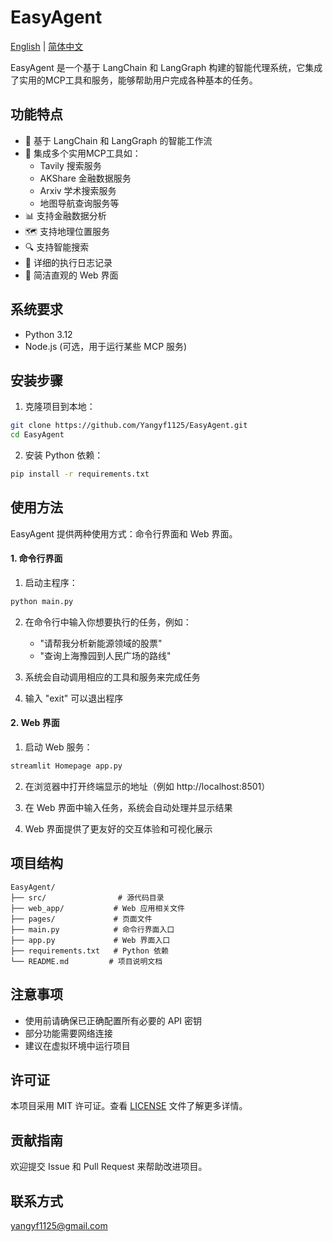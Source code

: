 # EasyAgent

[English](README.md) | [简体中文](README_ZH.md)

EasyAgent 是一个基于 LangChain 和 LangGraph 构建的智能代理系统，它集成了实用的MCP工具和服务，能够帮助用户完成各种基本的任务。

## 功能特点

- 🤖 基于 LangChain 和 LangGraph 的智能工作流
- 🔧 集成多个实用MCP工具如：
  - Tavily 搜索服务
  - AKShare 金融数据服务
  - Arxiv 学术搜索服务
  - 地图导航查询服务等
- 📊 支持金融数据分析
- 🗺️ 支持地理位置服务
- 🔍 支持智能搜索
- 📝 详细的执行日志记录
- 🎨 简洁直观的 Web 界面

## 系统要求

- Python 3.12
- Node.js (可选，用于运行某些 MCP 服务)

## 安装步骤

1. 克隆项目到本地：
```bash
git clone https://github.com/Yangyf1125/EasyAgent.git
cd EasyAgent
```

2. 安装 Python 依赖：
```bash
pip install -r requirements.txt
```

## 使用方法

EasyAgent 提供两种使用方式：命令行界面和 Web 界面。

#### 1. 命令行界面

1. 启动主程序：
```bash
python main.py
```

2. 在命令行中输入你想要执行的任务，例如：
   - "请帮我分析新能源领域的股票"
   - "查询上海豫园到人民广场的路线"

3. 系统会自动调用相应的工具和服务来完成任务

4. 输入 "exit" 可以退出程序

#### 2. Web 界面

1. 启动 Web 服务：
```bash
streamlit Homepage app.py
```

2. 在浏览器中打开终端显示的地址（例如 http://localhost:8501）

3. 在 Web 界面中输入任务，系统会自动处理并显示结果

4. Web 界面提供了更友好的交互体验和可视化展示

## 项目结构

```
EasyAgent/
├── src/                # 源代码目录
├── web_app/           # Web 应用相关文件
├── pages/             # 页面文件
├── main.py            # 命令行界面入口
├── app.py             # Web 界面入口
├── requirements.txt   # Python 依赖
└── README.md         # 项目说明文档
```

## 注意事项

- 使用前请确保已正确配置所有必要的 API 密钥
- 部分功能需要网络连接
- 建议在虚拟环境中运行项目

## 许可证

本项目采用 MIT 许可证。查看 [LICENSE](LICENSE) 文件了解更多详情。

## 贡献指南

欢迎提交 Issue 和 Pull Request 来帮助改进项目。

## 联系方式

yangyf1125@gmail.com

